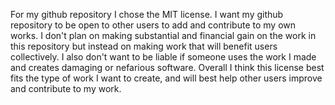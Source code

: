 For my github repository I chose the MIT license. I want my github repository to be open to other users to add and contribute to my own works. I don't plan on making substantial and financial gain on the work in this repository but instead on making work that will benefit users collectively. I also don't want to be liable if someone uses the work I made and creates damaging or nefarious software. Overall I think this license best fits the type of work I want to create, and will best help other users improve and contribute to my work. 
